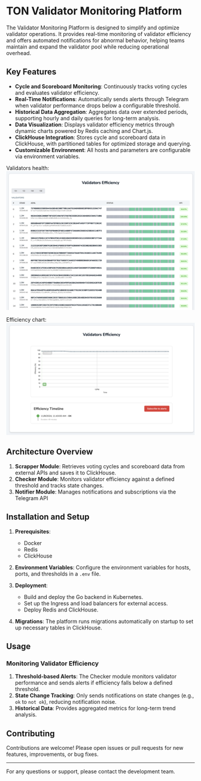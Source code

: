 # TON Validator Monitoring Platform

The Validator Monitoring Platform is designed to simplify and optimize validator operations. It provides real-time monitoring of validator efficiency and offers automated notifications for abnormal behavior, helping teams maintain and expand the validator pool while reducing operational overhead.

## Key Features
- **Cycle and Scoreboard Monitoring**: Continuously tracks voting cycles and evaluates validator efficiency.
- **Real-Time Notifications**: Automatically sends alerts through Telegram when validator performance drops below a configurable threshold.
- **Historical Data Aggregation**: Aggregates data over extended periods, supporting hourly and daily queries for long-term analysis.
- **Data Visualization**: Displays validator efficiency metrics through dynamic charts powered by Redis caching and Chart.js.
- **ClickHouse Integration**: Stores cycle and scoreboard data in ClickHouse, with partitioned tables for optimized storage and querying.
- **Customizable Environment**: All hosts and parameters are configurable via environment variables.


Validators health:
![list.png](images/list.png)

Efficiency chart:
![chart.png](images/chart.png)



## Architecture Overview

1. **Scrapper Module**: Retrieves voting cycles and scoreboard data from external APIs and saves it to ClickHouse.
2. **Checker Module**: Monitors validator efficiency against a defined threshold and tracks state changes.
3. **Notifier Module**: Manages notifications and subscriptions via the Telegram API

## Installation and Setup

1. **Prerequisites**:
    - Docker
    - Redis 
    - ClickHouse

2. **Environment Variables**: Configure the environment variables for hosts, ports, and thresholds in a `.env` file.

3. **Deployment**:
    - Build and deploy the Go backend in Kubernetes.
    - Set up the Ingress and load balancers for external access.
    - Deploy Redis and ClickHouse.

4. **Migrations**: The platform runs migrations automatically on startup to set up necessary tables in ClickHouse.

## Usage

### Monitoring Validator Efficiency

1. **Threshold-based Alerts**: The Checker module monitors validator performance and sends alerts if efficiency falls below a defined threshold.
2. **State Change Tracking**: Only sends notifications on state changes (e.g., `ok` to `not ok`), reducing notification noise.
3. **Historical Data**: Provides aggregated metrics for long-term trend analysis.

## Contributing

Contributions are welcome! Please open issues or pull requests for new features, improvements, or bug fixes.

---

For any questions or support, please contact the development team.

